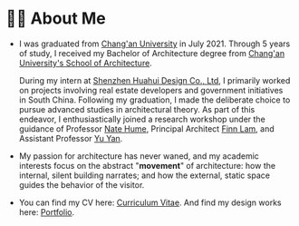 # 👨‍🎓 About Me
- I was graduated from [Chang'an University](https://www.chd.edu.cn/) in July 2021. Through 5 years of study, I received my Bachelor of Architecture degree from [Chang'an University's School of Architecture](https://jzx.chd.edu.cn/).

    During my intern at [Shenzhen Huahui Design Co., Ltd](http://www.hhd-sz.com/), I primarily worked on projects involving real estate developers and government initiatives in South China. Following my graduation, I made the deliberate choice to pursue advanced studies in architectural theory. As part of this endeavor, I enthusiastically joined a research workshop under the guidance of Professor [Nate Hume](https://www.design.upenn.edu/people/nate-hume), Principal Architect [Finn Lam](), and Assistant Professor [Yu Yan](https://saup.szu.edu.cn/info/1094/2367.htm).


- My passion for architecture has never waned, and my academic interests focus on the abstract "**movement**" of architecture: how the internal, silent building narrates; and how the external, static space guides the behavior of the visitor.

- You can find my CV here: [Curriculum Vitae](../academic-page/pdf/Curriculum-Vitae.pdf). And find my design works here: [Portfolio](../pdf/Portfolio.pdf).